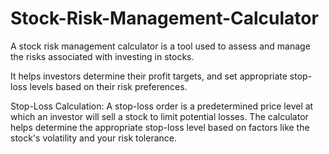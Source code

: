 # Stock-Risk-Management-Calculator
A stock risk management calculator is a tool used to assess and manage the risks associated with investing in stocks. 

It helps investors determine their profit targets,  and set appropriate stop-loss levels based on their risk preferences.

Stop-Loss Calculation: A stop-loss order is a predetermined price level at which an investor will sell a stock to limit potential losses. The calculator helps determine the appropriate stop-loss level based on factors like the stock's volatility and your risk tolerance.
